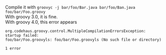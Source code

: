 Compile it with `groovyc -j bar/foo/Bar.java bar/foo/Ban.java foo/bar/Foo.groovy`  
With groovy 3.0, it is fine.  
With groovy 4.0, this error appears  
```
org.codehaus.groovy.control.MultipleCompilationErrorsException: startup failed:
foo/bar/Foo.groovyls: foo/bar/Foo.groovyls (No such file or directory)

1 error
```
